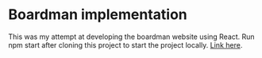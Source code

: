 # Boardman implementation

This was my attempt at developing the boardman website using React.
Run npm start after cloning this project to start the project locally.
[Link here](https://boardman-dev.netlify.app/).
